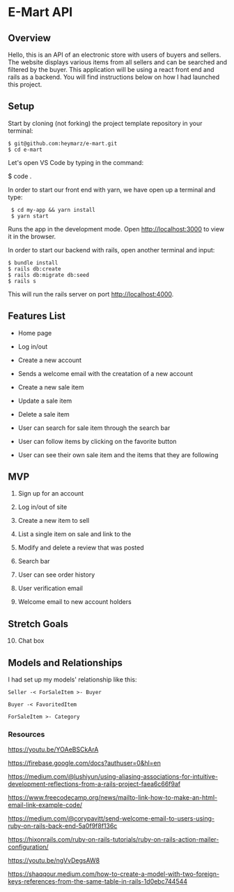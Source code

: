 # E-Mart API

## Overview

Hello, this is an API of an electronic store with users of buyers and sellers. The website displays various items from all sellers and can be searched and filtered by the buyer. This application will be using a react front end and rails as a backend. You will find instructions below on how I had launched this project.

## Setup

Start by cloning (not forking) the project template repository in your terminal:

    $ git@github.com:heymarz/e-mart.git
    $ cd e-mart

Let's open VS Code by typing in the command: 

$ code .

In order to start our front end with yarn, we have open up a terminal and type:

     $ cd my-app && yarn install
     $ yarn start

Runs the app in the development mode.
Open [http://localhost:3000](http://localhost:3000) to view it in the browser.

In order to start our backend with rails, open another terminal and input:

    $ bundle install
    $ rails db:create
    $ rails db:migrate db:seed
    $ rails s

This will run the rails server on port [http://localhost:4000](http://localhost:4000).

## Features List

- Home page

- Log in/out

- Create a new account

- Sends a welcome email with the creatation of a new account

- Create a new sale item

- Update a sale item

- Delete a sale item

- User can search for sale item through the search bar

- User can follow items by clicking on the favorite button

- User can see their own sale item and the items that they are following


## MVP

1. Sign up for an account

2. Log in/out of site

3. Create a new item to sell

4. List a single item on sale and link to the 

5. Modify and delete a review that was posted

6. Search bar 

7. User can see order history

8. User verification email

9. Welcome email to new account holders

## Stretch Goals

10. Chat box


## Models and Relationships

I had set up my models' relationship like this: 

``` Seller -< ForSaleItem >- Buyer ```

``` Buyer -< FavoritedItem ```

``` ForSaleItem >- Category ```
 

### Resources

https://youtu.be/YOAeBSCkArA

https://firebase.google.com/docs?authuser=0&hl=en

https://medium.com/@lushiyun/using-aliasing-associations-for-intuitive-development-reflections-from-a-rails-project-faea6c66f9af

https://www.freecodecamp.org/news/mailto-link-how-to-make-an-html-email-link-example-code/

https://medium.com/@corypavitt/send-welcome-email-to-users-using-ruby-on-rails-back-end-5a0f9f8f136c

https://hixonrails.com/ruby-on-rails-tutorials/ruby-on-rails-action-mailer-configuration/

https://youtu.be/ngVvDegsAW8

https://shaqqour.medium.com/how-to-create-a-model-with-two-foreign-keys-references-from-the-same-table-in-rails-1d0ebc744544
